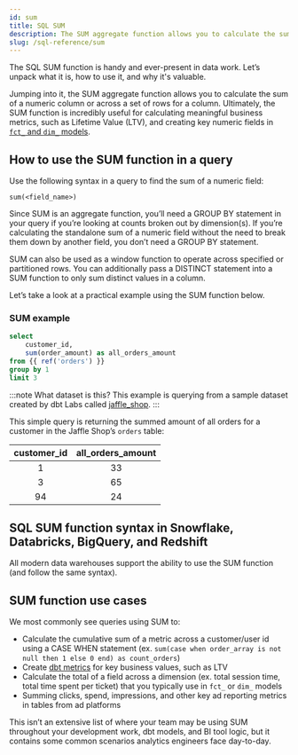 ```yaml
---
id: sum
title: SQL SUM 
description: The SUM aggregate function allows you to calculate the sum of a numeric column or across a set of rows for a column.
slug: /sql-reference/sum
---
```


<head>
    <title>Working with SQL SUM</title>
</head>

The SQL SUM function is handy and ever-present in data work. Let’s unpack what it is, how to use it, and why it's valuable.

Jumping into it, the SUM aggregate function allows you to calculate the sum of a numeric column or across a set of rows for a column. Ultimately, the SUM function is incredibly useful for calculating meaningful business metrics, such as Lifetime Value (LTV), and creating key numeric fields in [`fct_` and `dim_` models](/terms/dimensional-modeling).

## How to use the SUM function in a query

Use the following syntax in a query to find the sum of a numeric field:

`sum(<field_name>)`

Since SUM is an aggregate function, you’ll need a GROUP BY statement in your query if you’re looking at counts broken out by dimension(s). If you’re calculating the standalone sum of a numeric field without the need to break them down by another field, you don’t need a GROUP BY statement.

SUM can also be used as a window function to operate across specified or partitioned rows. You can additionally pass a DISTINCT statement into a SUM function to only sum distinct values in a column.

Let’s take a look at a practical example using the SUM function below.

### SUM example

```sql
select
	customer_id,
	sum(order_amount) as all_orders_amount
from {{ ref('orders') }}
group by 1
limit 3
```

:::note What dataset is this?
This example is querying from a sample dataset created by dbt Labs called [jaffle_shop](https://github.com/dbt-labs/jaffle_shop).
:::

This simple query is returning the summed amount of all orders for a customer in the Jaffle Shop’s `orders` table:

| customer_id | all_orders_amount |
|:---:|:---:|
| 1 | 33 |
| 3 | 65 |
| 94 | 24 |

## SQL SUM function syntax in Snowflake, Databricks, BigQuery, and Redshift

All modern data warehouses support the ability to use the SUM function (and follow the same syntax).

## SUM function use cases

We most commonly see queries using SUM to:

- Calculate the cumulative sum of a metric across a customer/user id using a CASE WHEN statement (ex. `sum(case when order_array is not null then 1 else 0 end) as count_orders`)
- Create [dbt metrics](https://docs.getdbt.com/docs/building-a-dbt-project/metrics) for key business values, such as LTV
- Calculate the total of a field across a dimension (ex. total session time, total time spent per ticket) that you typically use in `fct_` or `dim_` models
- Summing clicks, spend, impressions, and other key ad reporting metrics in tables from ad platforms

This isn’t an extensive list of where your team may be using SUM throughout your development work, dbt models, and BI tool logic, but it contains some common scenarios analytics engineers face day-to-day.